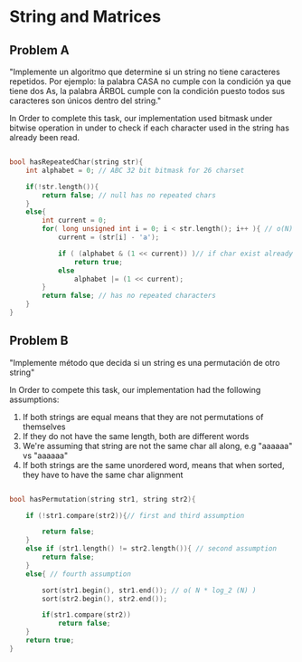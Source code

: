 # String and Matrices

## Problem A
"Implemente un algoritmo que determine si un string no tiene caracteres
 repetidos. Por ejemplo: la palabra CASA no cumple con la condición ya que tiene
 dos As, la palabra ÁRBOL cumple con la condición puesto todos sus caracteres
 son únicos dentro del string."
 
 In Order to complete this task, our implementation used bitmask under bitwise operation in under to check 
 if each character used in the string has already been read.
 
 
```cpp

bool hasRepeatedChar(string str){
    int alphabet = 0; // ABC 32 bit bitmask for 26 charset

    if(!str.length()){
        return false; // null has no repeated chars
    }
    else{
        int current = 0;
        for( long unsigned int i = 0; i < str.length(); i++ ){ // o(N)
            current = (str[i] - 'a');

            if ( (alphabet & (1 << current)) )// if char exist already in the current alphabet
                return true;
            else
                alphabet |= (1 << current);
        }
        return false; // has no repeated characters
    }
}
```

## Problem B
"Implemente método que decida si un string es una permutación de otro string"

In Order to compete this task, our implementation had the following assumptions:

 1) If both strings are equal means that they are not permutations of themselves
 2) If they do not have the same length,  both are different words
 3) We're assuming that string are not the same char all along, e.g "aaaaaa" vs "aaaaaa"
 4) If both strings  are the same unordered word, means that when sorted, they have to have the same char alignment

```cpp

bool hasPermutation(string str1, string str2){

    if (!str1.compare(str2)){// first and third assumption

        return false;
    }
    else if (str1.length() != str2.length()){ // second assumption
        return false;
    }
    else{ // fourth assumption

        sort(str1.begin(), str1.end()); // o( N * log_2 (N) )
        sort(str2.begin(), str2.end());

        if(str1.compare(str2))
            return false;
    }
    return true;
}

```